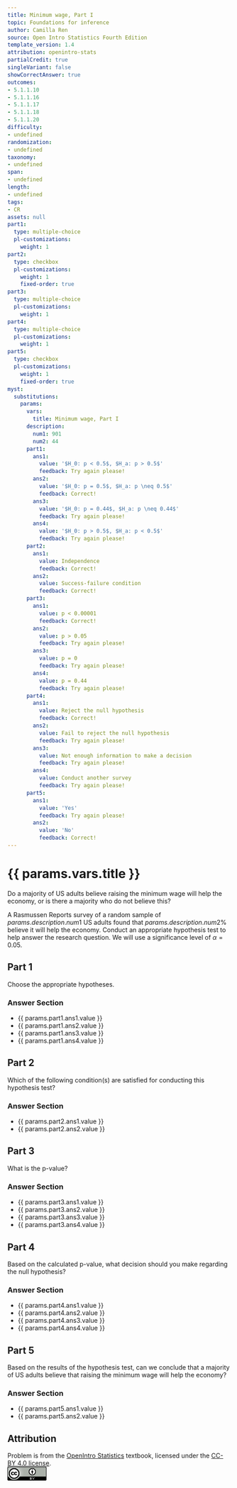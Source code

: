 ```yaml
---
title: Minimum wage, Part I
topic: Foundations for inference
author: Camilla Ren
source: Open Intro Statistics Fourth Edition
template_version: 1.4
attribution: openintro-stats
partialCredit: true
singleVariant: false
showCorrectAnswer: true
outcomes:
- 5.1.1.10
- 5.1.1.16
- 5.1.1.17
- 5.1.1.18
- 5.1.1.20
difficulty:
- undefined
randomization:
- undefined
taxonomy:
- undefined
span:
- undefined
length:
- undefined
tags:
- CR
assets: null
part1:
  type: multiple-choice
  pl-customizations:
    weight: 1
part2:
  type: checkbox
  pl-customizations:
    weight: 1
    fixed-order: true
part3:
  type: multiple-choice
  pl-customizations:
    weight: 1
part4:
  type: multiple-choice
  pl-customizations:
    weight: 1
part5:
  type: checkbox
  pl-customizations:
    weight: 1
    fixed-order: true
myst:
  substitutions:
    params:
      vars:
        title: Minimum wage, Part I
      description:
        num1: 901
        num2: 44
      part1:
        ans1:
          value: '$H_0: p < 0.5$, $H_a: p > 0.5$'
          feedback: Try again please!
        ans2:
          value: '$H_0: p = 0.5$, $H_a: p \neq 0.5$'
          feedback: Correct!
        ans3:
          value: '$H_0: p = 0.44$, $H_a: p \neq 0.44$'
          feedback: Try again please!
        ans4:
          value: '$H_0: p > 0.5$, $H_a: p < 0.5$'
          feedback: Try again please!
      part2:
        ans1:
          value: Independence
          feedback: Correct!
        ans2:
          value: Success-failure condition
          feedback: Correct!
      part3:
        ans1:
          value: p < 0.00001
          feedback: Correct!
        ans2:
          value: p > 0.05
          feedback: Try again please!
        ans3:
          value: p = 0
          feedback: Try again please!
        ans4:
          value: p = 0.44
          feedback: Try again please!
      part4:
        ans1:
          value: Reject the null hypothesis
          feedback: Correct!
        ans2:
          value: Fail to reject the null hypothesis
          feedback: Try again please!
        ans3:
          value: Not enough information to make a decision
          feedback: Try again please!
        ans4:
          value: Conduct another survey
          feedback: Try again please!
      part5:
        ans1:
          value: 'Yes'
          feedback: Try again please!
        ans2:
          value: 'No'
          feedback: Correct!
---
```

# {{ params.vars.title }}
Do a majority of US adults believe raising the minimum wage will help the economy, or is there a majority who do not believe this?

A Rasmussen Reports survey of a random sample of ${{ params.description.num1 }}$ US adults found that ${{ params.description.num2 }}$% believe it will help the economy. Conduct an appropriate hypothesis test to help answer the research question. We will use a significance level of $\alpha = 0.05$.

## Part 1

Choose the appropriate hypotheses.

### Answer Section

- {{ params.part1.ans1.value }}
- {{ params.part1.ans2.value }}
- {{ params.part1.ans3.value }}
- {{ params.part1.ans4.value }}

## Part 2

Which of the following condition(s) are satisfied for conducting this hypothesis test?

### Answer Section

- {{ params.part2.ans1.value }}
- {{ params.part2.ans2.value }}

## Part 3

What is the p-value?

### Answer Section

- {{ params.part3.ans1.value }}
- {{ params.part3.ans2.value }}
- {{ params.part3.ans3.value }}
- {{ params.part3.ans4.value }}

## Part 4

Based on the calculated p-value, what decision should you make regarding the null hypothesis?

### Answer Section

- {{ params.part4.ans1.value }}
- {{ params.part4.ans2.value }}
- {{ params.part4.ans3.value }}
- {{ params.part4.ans4.value }}

## Part 5

Based on the results of the hypothesis test, can we conclude that a majority of US adults believe that raising the minimum wage will help the economy?

### Answer Section

- {{ params.part5.ans1.value }}
- {{ params.part5.ans2.value }}

## Attribution

Problem is from the [OpenIntro Statistics](https://openintro.org/book/os/) textbook, licensed under the [CC-BY 4.0 license](https://creativecommons.org/licenses/by/4.0/).<br>![Image representing the Creative Commons 4.0 BY license.](https://raw.githubusercontent.com/firasm/bits/master/by.png)